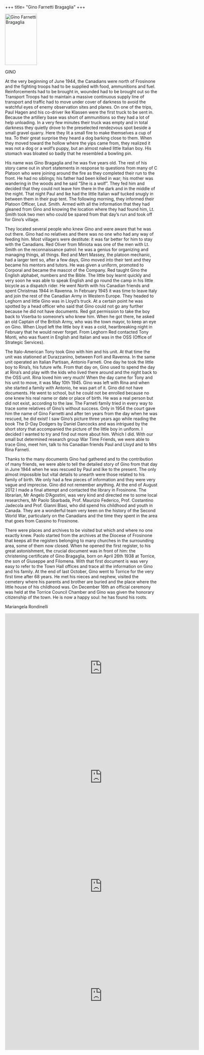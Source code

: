 +++
title= "Gino Farnetti Bragaglia"
+++

<img src="/images/files/Gino_bambino.jpg" width="105" height="169" title="Gino Farnetti Bragaglia">



GINO 

 At the very beginning of June 1944, the Canadians were north of Frosinone and the fighting troops had to be supplied with food, ammunitions and fuel. Reinforcements had to be brought in, wounded had to be brought out so the Transport Troops had to maintain a massive continuous supply line of transport and traffic had to move under cover of darkness to avoid the watchful eyes of enemy observation sites and planes. On one of the trips, Paul Hagen and his co-driver Ike Klassen were the first truck to be sent in. Because the artillery base was short of ammunitions so they had a lot of help unloading. In a very few minutes their truck was empty and in total darkness they quietly drove to the preselected rendezvous spot beside a small gravel quarry. Here they lit a small fire to make themselves a cup of tea. To their great surprise they heard a dog barking close to them. When they moved toward the hollow where the yips came from, they realized it was not a dog or a wolf’s puppy, but an almost naked little Italian boy. His stomach was bloated so badly that he resembled a bowling pin. 
 
 His name was Gino Bragaglia and he was five years old. The rest of his story came out in short statements in response to questions from many of C Platoon who were joining around the fire as they completed their run to the front. He had no siblings; his father had been killed in war; his mother was wandering in the woods and he said “She is a wolf”. They fed him and decided that they could not leave him there in the dark and in the middle of the night. That night Paul and Ike had the little Italian waif tucked snugly in between them in their pup tent. The following morning, they informed their Platoon Officer, Leut. Smith. Armed with all the information that they had gleaned from Gino and knowing the location where they had found him, Lt. Smith took two men who could be spared from that day’s run and took off for Gino’s village. 
 
 They located several people who knew Gino and were aware that he was out there. Gino had no relatives and there was no one who had any way of feeding him. Most villagers were destitute: it was far better for him to stay with the Canadians. Red Oliver from Miniota was one of the men with Lt. Smith on the reconnaissance patrol: he was a genius for organizing and managing things, all things. Red and Mert Massey, the platoon mechanic, had a larger tent so, after a few days, Gino moved into their tent and they became his mentors and tutors. He was given a uniform, promoted to Corporal and became the mascot of the Company. Red taught Gino the English alphabet, numbers and the Bible. The little boy learnt quickly and very soon he was able to speak English and go round the camp in his little bicycle as a dispatch rider. He went North with his Canadian friends and spent Christmas 1944 in Ravenna. In February 1945 it was time to leave Italy and join the rest of the Canadian Army in Western Europe. They headed to Leghorn and little Gino was in Lloyd’s truck. At a certain point he was spotted by a head officer who said that Gino could not go any further because he did not have documents. Red got permission to take the boy back to Viserba to someone’s who knew him. When he got there, he asked an old Captain of the British Army, who was the town mayor, to keep an eye on Gino. When Lloyd left the little boy it was a cold, heartbreaking night in February that he would never forget. From Leghorn Red contacted Tony Monti, who was fluent in English and Italian and was in the OSS (Office of Strategic Services). 
 
 The Italo-American Tony took Gino with him and his unit. At that time the unit was stationed at Durazzanino, between Forlì and Ravenna. In the same unit operated an Italian Partisan, Antonio Farneti. One day he took the little boy to Rina’s, his future wife. From that day on, Gino used to spend the day at Rina’s and play with the kids who lived there around and the night back to the OSS unit. Rina loved him very much! When the day came for Tony and his unit to move, it was May 10th 1945. Gino was left with Rina and when she started a family with Antonio, he was part of it. Gino did not have documents. He went to school, but he could not be enrolled because no one knew his real name or date or place of birth. He was a real person but did not exist, according to the law. The Farneti family tried in every way to trace some relatives of Gino’s without success. Only in 1954 the court gave him the name of Gino Farnetti and after ten years from the day when he was rescued, he did exist! I saw Gino’s picture three years ago while reading the book The D-Day Dodgers by Daniel Dancocks and was intrigued by the short story that accompanied the picture of the little boy in uniform. I decided I wanted to try and find out more about him. Which I did. With our small but determined research group War Time Friends, we were able to trace Gino, meet him, talk to his Canadian friends Paul and Lloyd and to Mrs Rina Farneti. 
 
 Thanks to the many documents Gino had gathered and to the contribution of many friends, we were able to tell the detailed story of Gino from that day in June 1944 when he was rescued by Paul and Ike to the present. The only almost impossible but vital details to unearth were those related to his family of birth. We only had a few pieces of information and they were very vague and imprecise. Gino did not remember anything. At the end of August 2012 I made a final attempt and contacted the library in Frosinone. The librarian, Mr Angelo D’Agostini, was very kind and directed me to some local researchers, Mr Paolo Sbarbada, Prof. Maurizio Federico, Prof. Costantino Jadecola and Prof. Gianni Blasi, who did spend his childhood and youth in Canada. They are a wonderful team very keen on the history of the Second World War, particularly on the Canadians and the time they spent in the area that goes from Cassino to Frosinone. 
 
 There were places and archives to be visited but which and where no one exactly knew. Paolo started from the archives at the Diocese of Frosinone that keeps all the registers belonging to many churches in the surrounding area, some of them now closed. When he opened the first register, to his great astonishment, the crucial document was in front of him: the christening certificate of Gino Bragaglia, born on April 26th 1938 at Torrice, the son of Giuseppe and Filomena. With that first document is was very easy to refer to the Town Hall offices and trace all the information on Gino and his family. At the end of last October, Gino went to Torrice for the very first time after 68 years. He met his nieces and nephew, visited the cemetery where his parents and brother are buried and the place where the little house of his childhood was. On December 16th an official ceremony was held at the Torrice Council Chamber and Gino was given the honorary citizenship of the town. He is now a happy soul: he has found his roots.

Mariangela Rondinelli 

<iframe width="640" height="360" src="https://www.youtube.com/embed/xHjPkdMRQpk?feature=player_detailpage" frameborder="0" allowfullscreen></iframe>

<iframe width="640" height="360" src="https://www.youtube.com/embed/bau0fG904Eg?feature=player_detailpage" frameborder="0" allowfullscreen></iframe>

<iframe width="640" height="360" src="https://www.youtube.com/embed/wZ4aKkMFfU8" frameborder="0" allowfullscreen></iframe>

<iframe width="640" height="360" src="http://www.cbc.ca/news/canada/toronto/italian-man-rescued-as-a-boy-in-ww2-thanks-soldiers-families-decades-later-1.2683162"   frameborder="0" allowfullscreen></iframe>
